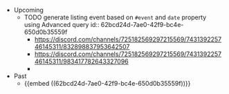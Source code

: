 - Upcoming
	- TODO generate listing event based on `#event` and `date` property using Advanced query
	  id:: 62bcd24d-7ae0-42f9-bc4e-650d0b35559f
		- https://discord.com/channels/725182569297215569/743139225746145311/832898837953642507
		- https://discord.com/channels/725182569297215569/743139225746145311/983417782643327096
		-
- Past
	- {{embed ((62bcd24d-7ae0-42f9-bc4e-650d0b35559f))}}